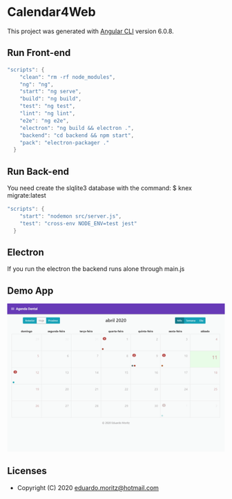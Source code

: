 # Calendar4Web
This project was generated with [Angular CLI](https://github.com/angular/angular-cli) version 6.0.8.

## Run Front-end
``` java
"scripts": {
    "clean": "rm -rf node_modules",
    "ng": "ng",
    "start": "ng serve",
    "build": "ng build",
    "test": "ng test",
    "lint": "ng lint",
    "e2e": "ng e2e",
    "electron": "ng build && electron .",
    "backend": "cd backend && npm start",
    "pack": "electron-packager ."
  }
```
## Run Back-end
You need create the slqlite3 database with the command:
  $ knex migrate:latest

``` java
"scripts": {
    "start": "nodemon src/server.js",
    "test": "cross-env NODE_ENV=test jest"
  }
```

## Electron
If you run the electron the backend runs alone through main.js

## Demo App
![Calendar4Web- Animated gif demo](demo/demo.gif)

## Licenses
- Copyright (C) 2020 <eduardo.moritz@hotmail.com>